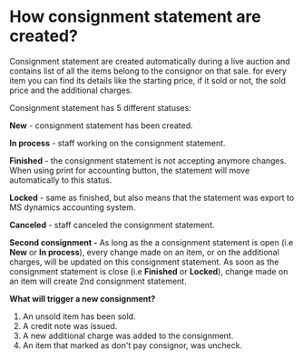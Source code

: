 # How consignment statement are created?

Consignment statement are created automatically during a live auction and contains list of all the items belong to the consignor on that sale. for every item you can find its details like the starting price, if it sold or not, the sold price and the additional charges.

Consignment statement has 5 different statuses:

**New** - consignment statement has been created.

**In process** - staff working on the consignment statement.

**Finished** - the consignment statement is not accepting anymore changes. When using print for accounting button, the statement will move automatically to this status.

**Locked** - same as finished, but also means that the statement was export to MS dynamics accounting system.

**Canceled** - staff canceled the consignment statement.

**Second consignment -** As long as the a consignment statement is open \(i.e **New** or **In process**\), every change made on an item, or on the additional charges, will be updated on this consignment statement. As soon as the consignment statement is close \(i.e **Finished** or **Locked**\), change made on an item will create 2nd consignment statement.

**What will trigger a new consignment?**

1. An unsold item has been sold.
2. A credit note was issued.
3. A new additional charge was added to the consignment. 
4. An item that marked as don't pay consignor, was uncheck.

